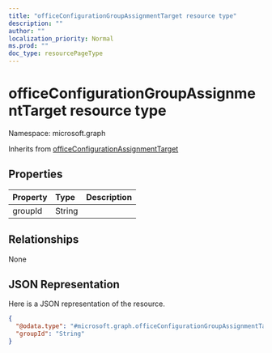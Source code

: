 ```yaml
---
title: "officeConfigurationGroupAssignmentTarget resource type"
description: ""
author: ""
localization_priority: Normal
ms.prod: ""
doc_type: resourcePageType
---
```


# officeConfigurationGroupAssignmentTarget resource type


Namespace: microsoft.graph




Inherits from [officeConfigurationAssignmentTarget](../resources/officeconfigurationassignmenttarget.md)

## Properties
|Property|Type|Description|
|:---|:---|:---|
|groupId|String||

## Relationships
None

## JSON Representation
Here is a JSON representation of the resource.
<!-- {
  "blockType": "resource",
  "@odata.type": "microsoft.graph.officeConfigurationGroupAssignmentTarget"
}
-->
``` json
{
  "@odata.type": "#microsoft.graph.officeConfigurationGroupAssignmentTarget",
  "groupId": "String"
}
```


